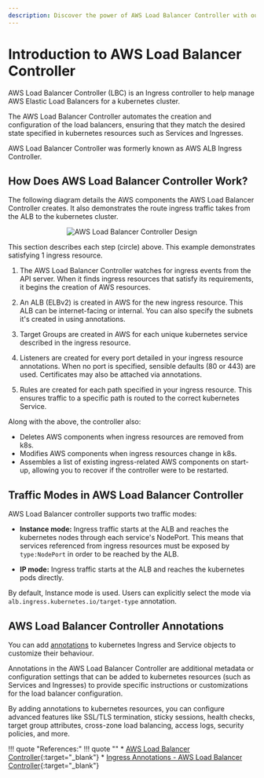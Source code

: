```yaml
---
description: Discover the power of AWS Load Balancer Controller with our comprehensive introduction. Learn how to efficiently manage and optimize load balancing in your EKS infrastructure. Get started with our informative guide and enhance your Kubernetes capabilities now!
---
```


# Introduction to AWS Load Balancer Controller

AWS Load Balancer Controller (LBC) is an Ingress controller to help manage AWS Elastic Load Balancers for a kubernetes cluster.

The AWS Load Balancer Controller automates the creation and configuration of the load balancers, ensuring that they match the desired state specified in kubernetes resources such as Services and Ingresses.

AWS Load Balancer Controller was formerly known as AWS ALB Ingress Controller.


## How Does AWS Load Balancer Controller Work?

The following diagram details the AWS components the AWS Load Balancer Controller creates. It also demonstrates the route ingress traffic takes from the ALB to the kubernetes cluster.

<p align="center">
    <img src="../../../../assets/eks-course-images/ingress/aws-load-balancer-controller-design.png" alt="AWS Load Balancer Controller Design" />
</p>

This section describes each step (circle) above. This example demonstrates satisfying 1 ingress resource.

1. The AWS Load Balancer Controller watches for ingress events from the API server. When it finds ingress resources that satisfy its requirements, it begins the creation of AWS resources.

2. An ALB (ELBv2) is created in AWS for the new ingress resource. This ALB can be internet-facing or internal. You can also specify the subnets it's created in using annotations.

3. Target Groups are created in AWS for each unique kubernetes service described in the ingress resource.

4. Listeners are created for every port detailed in your ingress resource annotations. When no port is specified, sensible defaults (80 or 443) are used. Certificates may also be attached via annotations.

5. Rules are created for each path specified in your ingress resource. This ensures traffic to a specific path is routed to the correct kubernetes Service.

Along with the above, the controller also:

- Deletes AWS components when ingress resources are removed from k8s.
- Modifies AWS components when ingress resources change in k8s.
- Assembles a list of existing ingress-related AWS components on start-up, allowing you to recover if the controller were to be restarted.


## Traffic Modes in AWS Load Balancer Controller

AWS Load Balancer controller supports two traffic modes:

- **Instance mode:** Ingress traffic starts at the ALB and reaches the kubernetes nodes through each service's NodePort. This means that services referenced from ingress resources must be exposed by `type:NodePort` in order to be reached by the ALB.

- **IP mode:** Ingress traffic starts at the ALB and reaches the kubernetes pods directly.

By default, Instance mode is used. Users can explicitly select the mode via `alb.ingress.kubernetes.io/target-type` annotation.


## AWS Load Balancer Controller Annotations

You can add [annotations] to kubernetes Ingress and Service objects to customize their behaviour.

Annotations in the AWS Load Balancer Controller are additional metadata or configuration settings that can be added to kubernetes resources (such as Services and Ingresses) to provide specific instructions or customizations for the load balancer configuration.

By adding annotations to kubernetes resources, you can configure advanced features like SSL/TLS termination, sticky sessions, health checks, target group attributes, cross-zone load balancing, access logs, security policies, and more.



!!! quote "References:"
    !!! quote ""
        * [AWS Load Balancer Controller]{:target="_blank"}
        * [Ingress Annotations - AWS Load Balancer Controller]{:target="_blank"}


<!-- Hyperlinks -->
[annotations]: https://kubernetes-sigs.github.io/aws-load-balancer-controller/v2.6/guide/ingress/annotations/
[AWS Load Balancer Controller]: https://kubernetes-sigs.github.io/aws-load-balancer-controller/v2.6/
[Ingress Annotations - AWS Load Balancer Controller]: https://kubernetes-sigs.github.io/aws-load-balancer-controller/v2.6/guide/ingress/annotations/